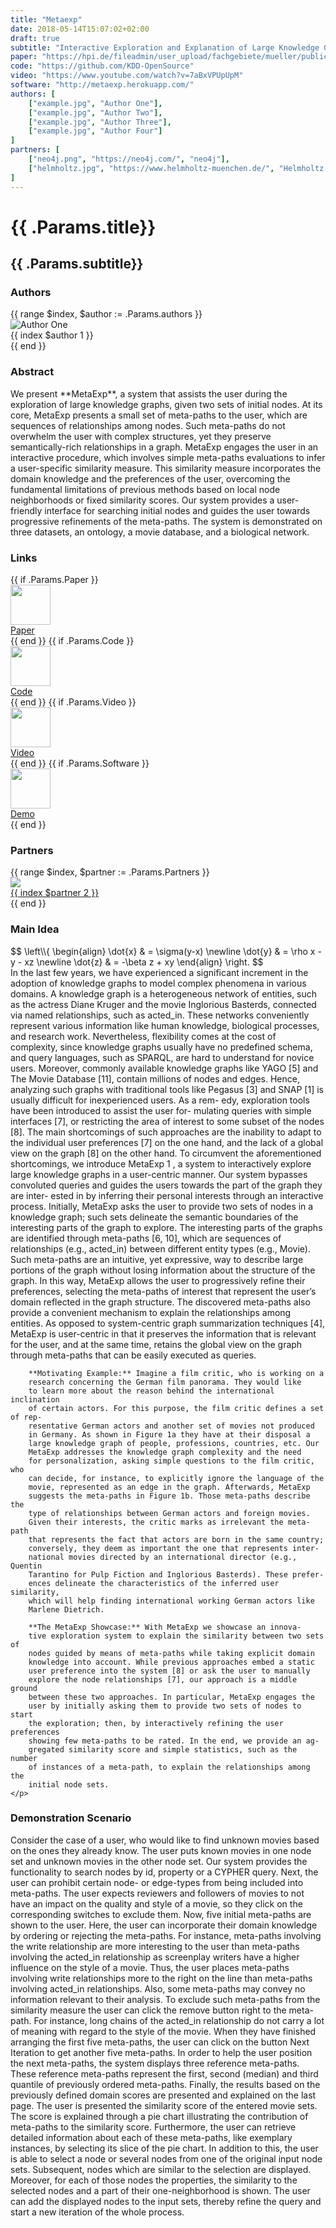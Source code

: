 ```yaml
---
title: "Metaexp"
date: 2018-05-14T15:07:02+02:00
draft: true
subtitle: "Interactive Exploration and Explanation of Large Knowledge Graphs"
paper: "https://hpi.de/fileadmin/user_upload/fachgebiete/mueller/publications/davide/BehrensWWW2018Metaexp.pdf"
code: "https://github.com/KDD-OpenSource"
video: "https://www.youtube.com/watch?v=7aBxVPUpUpM"
software: "http://metaexp.herokuapp.com/"
authors: [
    ["example.jpg", "Author One"],
    ["example.jpg", "Author Two"],
    ["example.jpg", "Author Three"],
    ["example.jpg", "Author Four"]
]
partners: [
    ["neo4j.png", "https://neo4j.com/", "neo4j"],
    ["helmholtz.jpg", "https://www.helmholtz-muenchen.de/", "Helmholtz München"]
]
---
```


<h1>
    {{ .Params.title}}
</h1>
<h2>
{{ .Params.subtitle}}
</h2>
<div class="row" style="margin-top: 20px;">
    <h3>Authors</h3>
</div>
<div class="row" id="authors-section" style="margin-top: 5px;">
    <div class="col"></div>
    {{ range $index, $author := .Params.authors }}
        <div class="col author-group">
            <div class="row author-img">
                <img src="/static/images/authors/{{ index $author 0 }}" alt="Author One">
            </div>
            <div class="row author-name">
                <span>{{ index $author 1 }}</span>
            </div>
        </div>
    {{ end }}
    <div class="col"></div>
</div>

<div class="row" style="margin-top: 20px;">
    <h3>Abstract</h3>
</div>
<div class="row">
    <p>
        We present **MetaExp**, a system that assists the user during the
        exploration of large knowledge graphs, given two sets of initial
        nodes. At its core, MetaExp presents a small set of meta-paths to
        the user, which are sequences of relationships among nodes. Such
        meta-paths do not overwhelm the user with complex structures, yet
        they preserve semantically-rich relationships in a graph. MetaExp
        engages the user in an interactive procedure, which involves simple
        meta-paths evaluations to infer a user-specific similarity measure.
        This similarity measure incorporates the domain knowledge and
        the preferences of the user, overcoming the fundamental limitations
        of previous methods based on local node neighborhoods or fixed
        similarity scores. Our system provides a user-friendly interface for
        searching initial nodes and guides the user towards progressive
        refinements of the meta-paths. The system is demonstrated on three
        datasets, an ontology, a movie database, and a biological network.
    </p>
</div>

<div class="row" style="margin-top: 20px;">
    <h3>Links</h3>
</div>
<div class="row" id="links-section">
    <div class="col"></div>
    {{ if .Params.Paper }}
        <div class="col link-group">
            <div class="row link-icon">
                <img src="/icons/pdf.png" height="64">
            </div>
            <div class="row link-text">
                <a href="{{ .Params.Paper }}" download="Paper">Paper</a>
            </div>
        </div>
    {{ end }}
    {{ if .Params.Code }}
        <div class="col link-group">
            <div class="row link-icon">
                <img src="/icons/github.png" height="64">
            </div>
            <div class="row link-text">
                <a href="{{ .Params.Code }}" target="_blank">Code</a>
            </div>
        </div>
    {{ end }}
    {{ if .Params.Video }}
        <div class="col link-group">
            <div class="row link-icon">
                <img src="/icons/youtube.png" height="64">
            </div>
            <div class="row link-text">
                <a href="{{ .Params.Video }}" target="_blank">Video</a>
            </div>
        </div>
    {{ end }}
    {{ if .Params.Software }}
        <div class="col link-group">
            <div class="row link-icon">
                <img src="/icons/demo.png" height="64">
            </div>
            <div class="row link-text">
                <a href="{{ .Params.Software }}" target="_blank">Demo</a>
            </div>
        </div>
    {{ end }}
    <div class="col"></div>
</div>

<div class="row" style="margin-top: 20px;">
    <h3>Partners</h3>
</div>
<div class="row" id="partners-section" style="margin-top: 5px;">
    <div class="col"></div>
    {{ range $index, $partner := .Params.Partners }}
        <div class="col partner-group">
            <div class="row partner-logo">
                <img src="/static/images/partners/{{ index $partner 0 }}">
            </div>
            <div class="row partner-name">
                <a href="{{ index $partner 1 }}" target="_blank">
                    {{ index $partner 2 }}
                </a>
            </div>
        </div>
    {{ end }}
    <div class="col"></div>
</div>

<div class="row" style="margin-top: 20px;">
    <h3>Main Idea</h3>
</div>
<div class="row">
    <p>
        <div>$$
            \left\\{
            \begin{align}
            \dot{x} & = \sigma(y-x) \newline
            \dot{y} & = \rho x - y - xz \newline
            \dot{z} & = -\beta z + xy
            \end{align}
            \right.
        $$</div>
        In the last few years, we have experienced a significant increment in
        the adoption of knowledge graphs to model complex phenomena in
        various domains. A knowledge graph is a heterogeneous network of
        entities, such as the actress Diane Kruger and the movie Inglorious
        Basterds, connected via named relationships, such as acted_in. These
        networks conveniently represent various information like human
        knowledge, biological processes, and research work.
        Nevertheless, flexibility comes at the cost of complexity, since
        knowledge graphs usually have no predefined schema, and query
        languages, such as SPARQL, are hard to understand for novice users.
        Moreover, commonly available knowledge graphs like YAGO [5]
        and The Movie Database [11], contain millions of nodes and edges.
        Hence, analyzing such graphs with traditional tools like Pegasus [3]
        and SNAP [1] is usually difficult for inexperienced users. As a rem-
        edy, exploration tools have been introduced to assist the user for-
        mulating queries with simple interfaces [7], or restricting the area
        of interest to some subset of the nodes [8]. The main shortcomings
        of such approaches are the inability to adapt to the individual user
        preferences [7] on the one hand, and the lack of a global view on the
        graph [8] on the other hand.
        To circumvent the aforementioned shortcomings, we introduce
        MetaExp 1 , a system to interactively explore large knowledge graphs
        in a user-centric manner. Our system bypasses convoluted queries
        and guides the users towards the part of the graph they are inter-
        ested in by inferring their personal interests through an interactive
        process. Initially, MetaExp asks the user to provide two sets of nodes
        in a knowledge graph; such sets delineate the semantic boundaries
        of the interesting parts of the graph to explore. The interesting parts
        of the graphs are identified through meta-paths [6, 10], which are
        sequences of relationships (e.g., acted_in) between different entity 
        types (e.g., Movie). Such meta-paths are an intuitive, yet expressive,
        way to describe large portions of the graph without losing
        information about the structure of the graph. In this way, MetaExp
        allows the user to progressively refine their preferences, selecting
        the meta-paths of interest that represent the user’s domain reflected
        in the graph structure. The discovered meta-paths also provide a
        convenient mechanism to explain the relationships among entities.
        As opposed to system-centric graph summarization techniques [4],
        MetaExp is user-centric in that it preserves the information that is
        relevant for the user, and at the same time, retains the global view
        on the graph through meta-paths that can be easily executed as
        queries.

        **Motivating Example:** Imagine a film critic, who is working on a
        research concerning the German film panorama. They would like
        to learn more about the reason behind the international inclination
        of certain actors. For this purpose, the film critic defines a set of rep-
        resentative German actors and another set of movies not produced
        in Germany. As shown in Figure 1a they have at their disposal a
        large knowledge graph of people, professions, countries, etc. Our
        MetaExp addresses the knowledge graph complexity and the need
        for personalization, asking simple questions to the film critic, who
        can decide, for instance, to explicitly ignore the language of the
        movie, represented as an edge in the graph. Afterwards, MetaExp
        suggests the meta-paths in Figure 1b. Those meta-paths describe the
        type of relationships between German actors and foreign movies.
        Given their interests, the critic marks as irrelevant the meta-path
        that represents the fact that actors are born in the same country;
        conversely, they deem as important the one that represents inter-
        national movies directed by an international director (e.g., Quentin
        Tarantino for Pulp Fiction and Inglorious Basterds). These prefer-
        ences delineate the characteristics of the inferred user similarity,
        which will help finding international working German actors like
        Marlene Dietrich.

        **The MetaExp Showcase:** With MetaExp we showcase an innova-
        tive exploration system to explain the similarity between two sets of
        nodes guided by means of meta-paths while taking explicit domain
        knowledge into account. While previous approaches embed a static
        user preference into the system [8] or ask the user to manually
        explore the node relationships [7], our approach is a middle ground
        between these two approaches. In particular, MetaExp engages the
        user by initially asking them to provide two sets of nodes to start
        the exploration; then, by interactively refining the user preferences
        showing few meta-paths to be rated. In the end, we provide an ag-
        gregated similarity score and simple statistics, such as the number
        of instances of a meta-path, to explain the relationships among the
        initial node sets.
    </p>
</div>
 
<div class="row" style="margin-top: 20px;">
    <h3>Demonstration Scenario</h3>
</div>
<div class="row">
    <p>
        Consider the case of a user, who would like to find unknown
        movies based on the ones they already know. The user puts known
        movies in one node set and unknown movies in the other node set.
        Our system provides the functionality to search nodes by id,
        property or a CYPHER query.
        Next, the user can prohibit
        certain node- or edge-types from being included into meta-paths.
        The user expects reviewers and followers of movies to not have
        an impact on the quality and style of a movie, so they click on the
        corresponding switches to exclude them.
        Now, five initial meta-paths are shown to the user.
        Here, the user can incorporate their domain knowledge
        by ordering or rejecting the meta-paths. For instance, meta-paths
        involving the write relationship are more interesting to the user
        than meta-paths involving the acted_in relationship as screenplay
        writers have a higher influence on the style of a movie. Thus, the
        user places meta-paths involving write relationships more to the
        right on the line than meta-paths involving acted_in relationships.
        Also, some meta-paths may convey no information relevant to their
        analysis. To exclude such meta-paths from the similarity measure
        the user can click the remove button right to the meta-path. For
        instance, long chains of the acted_in relationship do not carry a lot
        of meaning with regard to the style of the movie. When they have
        finished arranging the first five meta-paths, the user can click on
        the button Next Iteration to get another five meta-paths. In order
        to help the user position the next meta-paths, the system displays
        three reference meta-paths. These reference meta-paths represent
        the first, second (median) and third quantile of previously ordered
        meta-paths.
        Finally, the results based on the previously defined domain scores
        are presented and explained on the last page. The user
        is presented the similarity score of the entered movie sets. The
        score is explained through a pie chart illustrating the contribution
        of meta-paths to the similarity score. Furthermore, the user can
        retrieve detailed information about each of these meta-paths, like
        exemplary instances, by selecting its slice of the pie chart.
        In addition to this, the user is able to select a node or several
        nodes from one of the original input node sets. Subsequent, nodes
        which are similar to the selection are displayed. Moreover, for each
        of those nodes the properties, the similarity to the selected nodes
        and a part of their one-neighborhood is shown. The user can add
        the displayed nodes to the input sets, thereby refine the query and
        start a new iteration of the whole process.
    </p>
</div>